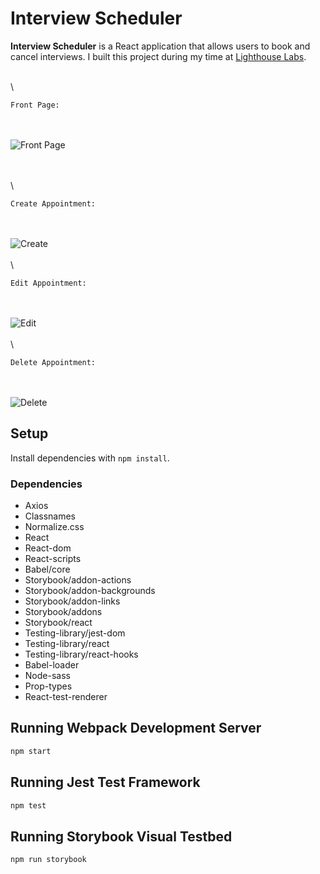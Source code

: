 # Interview Scheduler

**Interview Scheduler** is a React application that allows users to book and cancel interviews. I built this project during my time at [Lighthouse Labs](https://www.lighthouselabs.ca).

\
\

```Front Page:```

\
\
![Front Page](https://github.com/natalidavid/scheduler/blob/master/data/front-page.jpg)

\
\
\

```Create Appointment:```

\
\
![Create](https://github.com/natalidavid/scheduler/blob/master/data/create.gif)
\
\
\

```Edit Appointment:```

\
\
![Edit](https://github.com/natalidavid/scheduler/blob/master/data/edit.gif)
\
\
\

```Delete Appointment: ```

\
\
![Delete](https://github.com/natalidavid/scheduler/blob/master/data/delete.gif)


## Setup

Install dependencies with `npm install`.

### Dependencies
* Axios
* Classnames
* Normalize.css
* React
* React-dom
* React-scripts
* Babel/core
* Storybook/addon-actions
* Storybook/addon-backgrounds
* Storybook/addon-links
* Storybook/addons
* Storybook/react
* Testing-library/jest-dom
* Testing-library/react
* Testing-library/react-hooks
* Babel-loader
* Node-sass
* Prop-types
* React-test-renderer


## Running Webpack Development Server

```sh
npm start
```

## Running Jest Test Framework

```sh
npm test
```

## Running Storybook Visual Testbed

```sh
npm run storybook
```
